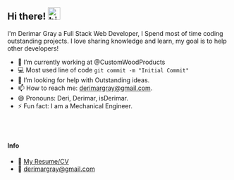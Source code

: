## Hi there! <img src="https://user-images.githubusercontent.com/1303154/88677602-1635ba80-d120-11ea-84d8-d263ba5fc3c0.gif" width="28px" alt="hi">

I'm Derimar Gray a Full Stack Web Developer, I Spend most of time coding outstanding projects. I love sharing knowledge and learn, my goal is to help other developers!

<!-- TODO: Add last video link -->

- 🔭 I’m currently working at @CustomWoodProducts
- :computer: Most used line of code `git commit -m "Initial Commit"`
- 🤔 I’m looking for help with Outstanding ideas.
- 📫 How to reach me: derimargray@gmail.com.
- 😄 Pronouns: Deri, Derimar, isDerimar.
- ⚡ Fun fact: I am a Mechanical Engineer.

<br />
<br />

#### Info
- :paperclip: [My Resume/CV](https://drive.google.com/file/d/1KidT8KitY4FYQP4ugY0rYqijRlHK0tSf/view?usp=sharing)
- :email: derimargray@gmail.com
